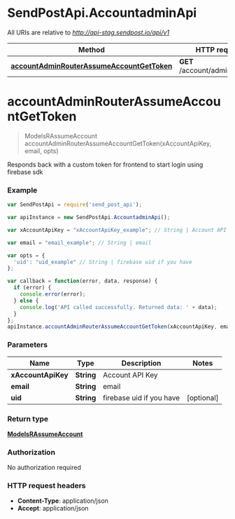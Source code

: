 # SendPostApi.AccountadminApi

All URIs are relative to *http://api-stag.sendpost.io/api/v1*

Method | HTTP request | Description
------------- | ------------- | -------------
[**accountAdminRouterAssumeAccountGetToken**](AccountadminApi.md#accountAdminRouterAssumeAccountGetToken) | **GET** /account/admin/assume | 


<a name="accountAdminRouterAssumeAccountGetToken"></a>
# **accountAdminRouterAssumeAccountGetToken**
> ModelsRAssumeAccount accountAdminRouterAssumeAccountGetToken(xAccountApiKey, email, opts)



Responds back with a custom token for frontend to start login using firebase sdk

### Example
```javascript
var SendPostApi = require('send_post_api');

var apiInstance = new SendPostApi.AccountadminApi();

var xAccountApiKey = "xAccountApiKey_example"; // String | Account API Key

var email = "email_example"; // String | email

var opts = { 
  'uid': "uid_example" // String | firebase uid if you have
};

var callback = function(error, data, response) {
  if (error) {
    console.error(error);
  } else {
    console.log('API called successfully. Returned data: ' + data);
  }
};
apiInstance.accountAdminRouterAssumeAccountGetToken(xAccountApiKey, email, opts, callback);
```

### Parameters

Name | Type | Description  | Notes
------------- | ------------- | ------------- | -------------
 **xAccountApiKey** | **String**| Account API Key | 
 **email** | **String**| email | 
 **uid** | **String**| firebase uid if you have | [optional] 

### Return type

[**ModelsRAssumeAccount**](ModelsRAssumeAccount.md)

### Authorization

No authorization required

### HTTP request headers

 - **Content-Type**: application/json
 - **Accept**: application/json

